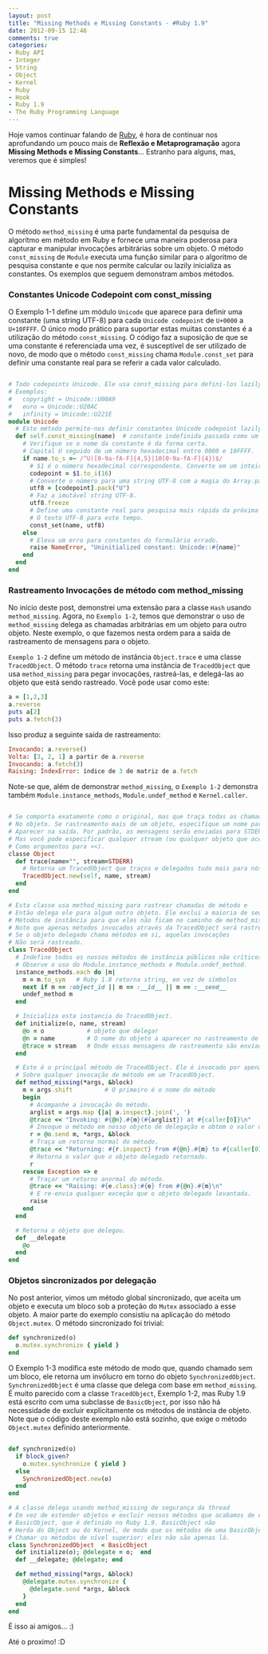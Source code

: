 ```yaml
---
layout: post
title: "Missing Methods e Missing Constants - #Ruby 1.9"
date: 2012-09-15 12:46
comments: true
categories:
- Ruby API
- Integer
- String
- Object
- Kernel
- Ruby
- Hook
- Ruby 1.9
- The Ruby Programming Language
---
```

<!--more-->
<p>Hoje vamos continuar falando de <a href="http://www.ruby-doc.org/core-1.9.2/">Ruby</a>, é hora de continuar nos aprofundando um pouco mais de
<b>Reflexão e Metaprogramação</b> agora <b>Missing Methods e Missing Constants</b>... Estranho para alguns, mas, veremos que é simples!</p>

<h1>Missing Methods e Missing Constants</h1>

O método `method_missing` é uma parte fundamental da pesquisa de algoritmo em método em Ruby e fornece uma maneira poderosa para capturar e manipular
invocações arbitrárias sobre um objeto. O método `const_missing` de `Module` executa uma função similar para o algoritmo de pesquisa constante e que
nos permite calcular ou lazily inicializa as constantes. Os exemplos que seguem demonstram ambos métodos.

<h3>Constantes Unicode Codepoint com const_missing</h3>

O Exemplo 1-1 define um módulo `Unicode` que aparece para definir uma constante (uma string UTF-8) para cada `Unicode codepoint` de `U+0000` a
`U+10FFFF`. O único modo prático para suportar estas muitas constantes é a utilização do método `const_missing`. O código faz a suposição de que se uma
constante é referenciada uma vez, é susceptível de ser utilizado de novo, de modo que o método `const_missing` chama `Module.const_set` para definir
uma constante real para se referir a cada valor calculado.

``` ruby Exemplo 1-1. Constantes Unicode codepoint com const_missing

# Todo codepoints Unicode. Ele usa const_missing para defini-los lazily.
# Exemplos:
#   copyright = Unicode::U00A9
#   euro = Unicode::U20AC
#   infinity = Unicode::U221E
module Unicode
  # Este método permite-nos definir constantes Unicode codepoint lazily.
  def self.const_missing(name)  # constante indefinida passada como um símbolo
    # Verifique se o nome da constante é da forma certa.
    # Capital U seguido de um número hexadecimal entre 0000 e 10FFFF.
    if name.to_s =~ /^U([0-9a-fA-F]{4,5}|10[0-9a-fA-F]{4})$/
      # $1 é o número hexadecimal correspondente. Converte em um inteiro.
      codepoint = $1.to_i(16)
      # Converte o número para uma string UTF-8 com a magia do Array.pack.
      utf8 = [codepoint].pack("U")
      # Faz a imutável string UTF-8.
      utf8.freeze
      # Define uma constante real para pesquisa mais rápida da próxima vez, e retorna
      # O texto UTF-8 para este tempo.
      const_set(name, utf8)
    else
      # Eleva um erro para constantes do formulário errado.
      raise NameError, "Uninitialized constant: Unicode::#{name}"
    end
  end
end
```

<h3>Rastreamento Invocações de método com method_missing</h3>

No início deste post, demonstrei uma extensão para a classe `Hash` usando `method_missing`. Agora, no `Exemplo 1-2`, temos que demonstrar o uso de
`method_missing` delega as chamadas arbitrárias em um objeto para outro objeto. Neste exemplo, o que fazemos nesta ordem para a saída de rastreamento
de mensagens para o objeto.

`Exemplo 1-2` define um método de instância `Object.trace` e uma classe `TracedObject`. O método `trace` retorna uma instância de `TracedObject` que
usa `method_missing` para pegar invocações, rastreá-las, e delegá-las ao objeto que está sendo rastreado. Você pode usar como este:

``` ruby Rastrear Metodos
a = [1,2,3]
a.reverse
puts a[2]
puts a.fetch(3)
```

Isso produz a seguinte saída de rastreamento:

``` ruby Retorno
Invocando: a.reverse()
Volta: [3, 2, 1] a partir de a.reverse
Invocando: a.fetch(3)
Raising: IndexError: índice de 3 de matriz de a.fetch
```

Note-se que, além de demonstrar `method_missing`, o `Exemplo 1-2` demonstra também `Module.instance_methods`, `Module.undef_method` e `Kernel.caller`.

``` ruby Exemplo 1-2. Rastreamento invocações de método com method_missing

# Se comporta exatamente como o original, mas que traça todas as chamadas de método
# No objeto. Se rastreamento mais de um objeto, especifique um nome para
# Aparecer na saída. Por padrão, as mensagens serão enviadas para STDERR,
# Mas você pode especificar qualquer stream (ou qualquer objeto que aceita strings
# Como argumentos para <<).
classe Object
  def trace(name="", stream=STDERR)
    # Retorna um TracedObject que traços e delegados tudo mais para nós.
    TracedObject.new(self, name, stream)
  end
end

# Esta classe usa method_missing para rastrear chamadas de método e
# Então delega ele para algum outro objeto. Ele exclui a maioria de seus próprios
# Métodos de instância para que eles não ficam no caminho de method_missing.
# Note que apenas métodos invocados através da TracedObject será rastreado.
# Se o objeto delegado chama métodos em si, aquelas invocações
# Não será rastreado.
class TracedObject
  # Indefine todos os nossos métodos de instância públicos não críticos.
  # Observe o uso do Module.instance_methods e Module.undef_method.
  instance_methods.each do |m|
    m = m.to_sym   # Ruby 1.8 retorna string, em vez de símbolos
    next if m == :object_id || m == :__id__ || m == :__send__
    undef_method m
  end

  # Inicializa esta instancia do TracedObject.
  def initialize(o, name, stream)
    @o = o            # objeto que delegar
    @n = name         # O nome do objeto a aparecer no rastreamento de mensagens
    @trace = stream   # Onde essas mensagens de rastreamento são enviados
  end

  # Este é o principal método de TracedObject. Ele é invocado por apenas
  # Sobre qualquer invocação de método em um TracedObject.
  def method_missing(*args, &block)
    m = args.shift         # O primeiro é o nome do método
    begin
      # Acompanhe a invocação do método.
      arglist = args.map {|a| a.inspect}.join(', ')
      @trace << "Invoking: #{@n}.#{m}(#{arglist}) at #{caller[0]}\n"
      # Invoque o método em nosso objeto de delegação e obtem o valor de retorno.
      r = @o.send m, *args, &block
      # Traça um retorno normal do método.
      @trace << "Returning: #{r.inspect} from #{@n}.#{m} to #{caller[0]}\n"
      # Retorna o valor que o objeto delegado retornado.
      r
    rescue Exception => e
      # Traçar um retorno anormal do método.
      @trace << "Raising: #{e.class}:#{e} from #{@n}.#{m}\n"
      # E re-envia qualquer exceção que o objeto delegado levantada.
      raise
    end
  end

  # Retorna o objeto que delegou.
  def __delegate
    @o
  end
end
```

<h3>Objetos sincronizados por delegação</h3>

No post anterior, vimos um método global sincronizado, que aceita um objeto e executa um bloco sob a proteção do `Mutex` associado a esse objeto.
A maior parte do exemplo consistiu na aplicação do método `Object.mutex`. O método sincronizado foi trivial:

``` ruby Mutex
def synchronized(o)
  o.mutex.synchronize { yield }
end
```

O Exemplo 1-3 modifica este método de modo que, quando chamado sem um bloco, ele retorna um invólucro em torno do objeto `SynchronizedObject`.
`SynchronizedObject` é uma classe que delega com base em `method_missing`. É muito parecido com a classe `TracedObject`, Exemplo 1-2, mas Ruby 1.9 está
escrito com uma subclasse de `BasicObject`, por isso não há necessidade de excluir explicitamente os métodos de instância de objeto. Note que o código
deste exemplo não está sozinho, que exige o método `Object.mutex` definido anteriormente.

``` ruby Exemplo 1-3. Métodos de sincronização com method_missing

def synchronized(o)
  if block_given?
    o.mutex.synchronize { yield }
  else
    SynchronizedObject.new(o)
  end
end

# A classe delega usando method_missing de segurança da thread
# Em vez de estender objetos e excluir nossos métodos que acabamos de estender de
# BasicObject, que é definido no Ruby 1.9. BasicObject não
# Herda do Object ou do Kernel, de modo que os métodos de uma BasicObject não pode
# Chamar os métodos de nível superior: eles não são apenas lá.
class SynchronizedObject  < BasicObject
  def initialize(o); @delegate = o;  end
  def __delegate; @delegate; end

  def method_missing(*args, &block)
    @delegate.mutex.synchronize {
      @delegate.send *args, &block
    }
  end
end
```

É isso ai amigos... :)

Até o proximo! :D